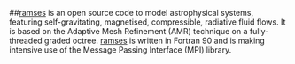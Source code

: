 ##[ramses](https://bitbucket.org/rteyssie/ramses) is an open source code to   model   astrophysical    systems,   featuring   self-gravitating, magnetised, compressible,  radiative fluid flows.  It is based  on the Adaptive Mesh  Refinement (AMR)  technique on a  fully-threaded graded octree. [ramses](https://bitbucket.org/rteyssie/ramses) is written in  Fortran 90 and is making intensive use of the Message Passing Interface (MPI) library.


